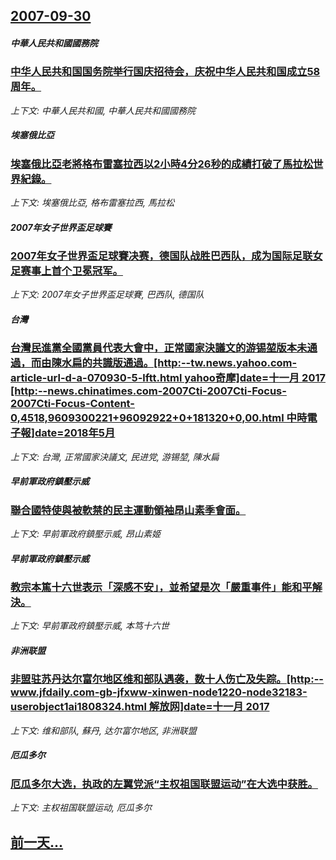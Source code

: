 ## [2007-09-30](/news/2007/09/30/index.md)

##### 中華人民共和國國務院
### [中华人民共和国国务院举行国庆招待会，庆祝中华人民共和国成立58周年。](/news/2007/09/30/中华人民共和国国务院举行国庆招待会-庆祝中华人民共和国成立58周年.md)
_上下文: 中華人民共和國, 中華人民共和國國務院_

##### 埃塞俄比亞
### [埃塞俄比亞老將格布雷塞拉西以2小時4分26秒的成績打破了馬拉松世界紀錄。](/news/2007/09/30/埃塞俄比亞老將格布雷塞拉西以2小時4分26秒的成績打破了馬拉松世界紀錄.md)
_上下文: 埃塞俄比亞, 格布雷塞拉西, 馬拉松_

##### 2007年女子世界盃足球賽
### [2007年女子世界盃足球賽决赛，德国队战胜巴西队，成为国际足联女足赛事上首个卫冕冠军。](/news/2007/09/30/2007年女子世界盃足球賽决赛-德国队战胜巴西队-成为国际足联女足赛事上首个卫冕冠军.md)
_上下文: 2007年女子世界盃足球賽, 巴西队, 德国队_

##### 台灣
### [台灣民進黨全國黨員代表大會中，正常國家決議文的游锡堃版本未通過，而由陳水扁的共識版通過。[http:--tw.news.yahoo.com-article-url-d-a-070930-5-lftt.html yahoo奇摩]date=十一月 2017 [http:--news.chinatimes.com-2007Cti-2007Cti-Focus-2007Cti-Focus-Content-0,4518,9609300221+96092922+0+181320+0,00.html 中時電子報]date=2018年5月 ](/news/2007/09/30/台灣民進黨全國黨員代表大會中-正常國家決議文的游锡堃版本未通過-而由陳水扁的共識版通過-http-twnews.md)
_上下文: 台灣, 正常國家決議文, 民进党, 游锡堃, 陳水扁_

##### 早前軍政府鎮壓示威
### [聯合國特使與被軟禁的民主運動領袖昂山素季會面。](/news/2007/09/30/聯合國特使與被軟禁的民主運動領袖昂山素季會面.md)
_上下文: 早前軍政府鎮壓示威, 昂山素姬_

##### 早前軍政府鎮壓示威
### [教宗本篤十六世表示「深感不安」，並希望是次「嚴重事件」能和平解決。](/news/2007/09/30/教宗本篤十六世表示-深感不安-並希望是次-嚴重事件-能和平解決.md)
_上下文: 早前軍政府鎮壓示威, 本笃十六世_

##### 非洲联盟
### [非盟驻苏丹达尔富尔地区维和部队遇袭，数十人伤亡及失踪。[http:--www.jfdaily.com-gb-jfxww-xinwen-node1220-node32183-userobject1ai1808324.html 解放网]date=十一月 2017 ](/news/2007/09/30/非盟驻苏丹达尔富尔地区维和部队遇袭-数十人伤亡及失踪-http-wwwjfdailycom-gb-jfxww.md)
_上下文: 维和部队, 蘇丹, 达尔富尔地区, 非洲联盟_

##### 厄瓜多尔
### [厄瓜多尔大选，执政的左翼党派“主权祖国联盟运动”在大选中获胜。](/news/2007/09/30/厄瓜多尔大选-执政的左翼党派-主权祖国联盟运动-在大选中获胜.md)
_上下文: 主权祖国联盟运动, 厄瓜多尔_

## [前一天...](/news/2007/09/29/index.md)

